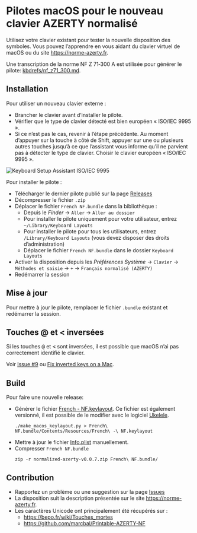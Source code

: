 # Pilotes macOS pour le nouveau clavier AZERTY normalisé

Utilisez votre clavier existant pour tester la nouvelle disposition des symboles. Vous pouvez l’apprendre en vous aidant du clavier virtuel de macOS ou du site <https://norme-azerty.fr>.

Une transcription de la norme NF Z 71‐300 A est utilisée pour générer le pilote: [kbdrefs/nf_z71_300.md](kbdrefs/nf_z71_300.md).

## Installation

Pour utiliser un nouveau clavier externe :

- Brancher le clavier avant d’installer le pilote.
- Vérifier que le type de clavier détecté est bien européen « ISO/IEC 9995 ».
- Si ce n’est pas le cas, revenir à l’étape précédente. Au moment d’appuyer sur la touche à côté de Shift, appuyer sur une ou plusieurs autres touches jusqu’à ce que l’assistant vous informe qu’il ne parvient pas à détecter le type de clavier. Choisir le clavier européen « ISO/IEC 9995 ».

![Keyboard Setup Assistant ISO/IEC 9995](https://cyril.lugan.fr/assets/misc/fix-mac-inverted-keys/select-iso-keyboard.png)

Pour installer le pilote :

- Télécharger le dernier pilote publié sur la page [Releases](https://github.com/cyril-L/normalized-azerty/releases)
- Décompresser le fichier `.zip`
- Déplacer le fichier `French NF.bundle` dans la bibliothèque :
  - Depuis le *Finder* → `Aller` → `Aller au dossier`
  - Pour installer le pilote uniquement pour votre utilisateur, entrez `~/Library/Keyboard Layouts`
  - Pour installer le pilote pour tous les utilisateurs, entrez `/Library/Keyboard Layouts` (vous devez disposer des droits d’administration)
  - Déplacer le fichier `French NF.bundle` dans le dossier `Keyboard Layouts`
- Activer la disposition depuis les *Préférences Système* → `Clavier` → `Méthodes et saisie` → `+` → `Français normalisé (AZERTY)`
- Redémarrer la session

## Mise à jour

Pour mettre à jour le pilote, remplacer le fichier `.bundle` existant et redémarrer la session.

## Touches @ et &lt; inversées

Si les touches <kbd>@</kbd> et <kbd>&lt;</kbd> sont inversées, il est possible que macOS n’ai pas correctement identifié le clavier.

Voir [Issue #9](https://github.com/cyril-L/normalized-azerty/issues/9) ou [Fix inverted keys on a Mac](https://cyril.lugan.fr/misc/fix-mac-inverted-keys.html).

## Build

Pour faire une nouvelle release:

- Générer le fichier [French - NF.keylayout](https://github.com/cyril-L/normalized-azerty/blob/master/French%20NF.bundle/Contents/Resources/French%20-%20NF.keylayout). Ce fichier est également versionné, il est possible de le modifier avec le logiciel [Ukelele](http://scripts.sil.org/ukelele).
  ```
  ./make_macos_keylayout.py > French\ NF.bundle/Contents/Resources/French\ -\ NF.keylayout
  ```
- Mettre à jour le fichier [Info.plist](https://github.com/cyril-L/normalized-azerty/blob/master/French%20NF.bundle/Contents/Info.plist) manuellement.
- Compresser `French NF.bundle`
  ```
  zip -r normalized-azerty-v0.0.7.zip French\ NF.bundle/
  ```

## Contribution

- Rapportez un problème ou une suggestion sur la page [Issues](https://github.com/cyril-L/normalized-azerty/issues)
- La disposition suit la description présentée sur le site <https://norme-azerty.fr>.
- Les caractères Unicode ont principalement été récupérés sur :
  - <https://bepo.fr/wiki/Touches_mortes>
  - <https://github.com/marcbal/Printable-AZERTY-NF>
